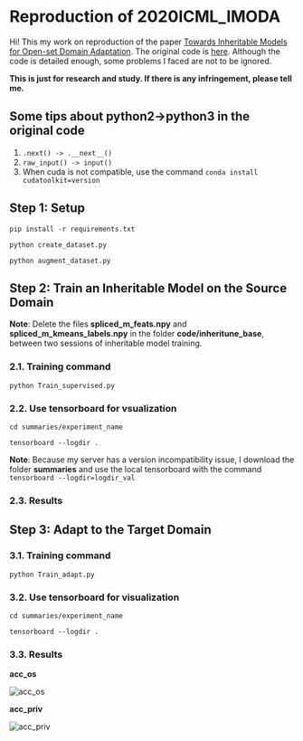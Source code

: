 # Reproduction of 2020ICML_IMODA

Hi! This my work on reproduction of the paper [Towards Inheritable Models for Open-set Domain Adaptation](https://arxiv.org/abs/2002.08546). The original code is [here](https://sites.google.com/view/inheritune). Although the code is detailed enough, some problems I faced are not to be ignored. 

**This is just for research and study. If there is any infringement, please tell me.**

## Some tips about python2->python3 in the original code
1. `.next() -> .__next__()`
2. `raw_input() -> input()`
3. When cuda is not compatible, use the command `conda install cudatoolkit=version`

## Step 1: Setup

`pip install -r requirements.txt`

`python create_dataset.py`

`python augment_dataset.py`

## Step 2: Train an Inheritable Model on the Source Domain
**Note**: Delete the files **spliced_m_feats.npy** and **spliced_m_kmeans_labels.npy** in the folder **code/inheritune_base**, between two sessions of inheritable model training.

### 2.1. Training command

`python Train_supervised.py`

### 2.2. Use tensorboard for vsualization

`cd summaries/experiment_name`

`tensorboard --logdir .`

**Note**: Because my server has a version incompatibility issue, I download the folder **summaries** and use the local tensorboard with the command `tensorboard --logdir=logdir_val`

### 2.3. Results

## Step 3: Adapt to the Target Domain

### 3.1. Training command

`python Train_adapt.py`

### 3.2. Use tensorboard for visualization

`cd summaries/experiment_name`

`tensorboard --logdir .`

### 3.3. Results
**acc_os**

![acc_os](https://ftp.bmp.ovh/imgs/2020/12/cd97cacc5a6c53f7.png)

**acc_priv**

![acc_priv](https://ftp.bmp.ovh/imgs/2020/12/d61e7374864d3a79.png)

